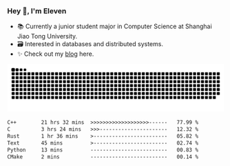 ### Hey 👋, I'm Eleven

- 📚 Currently a junior student major in Computer Science at Shanghai Jiao Tong University.
- 🗃️ Interested in databases and distributed systems.
- ✨ Check out my [blog](https://el-even-11.github.io/Blog/) here.

![github contribution grid snake animation](https://raw.githubusercontent.com/El-even-11/El-even-11/output/github-contribution-grid-snake.svg)

<!--START_SECTION:waka-->

```text
C++        21 hrs 32 mins  >>>>>>>>>>>>>>>>>>>------   77.99 %
C          3 hrs 24 mins   >>>----------------------   12.32 %
Rust       1 hr 36 mins    >------------------------   05.82 %
Text       45 mins         >------------------------   02.74 %
Python     13 mins         -------------------------   00.83 %
CMake      2 mins          -------------------------   00.14 %
```

<!--END_SECTION:waka-->
